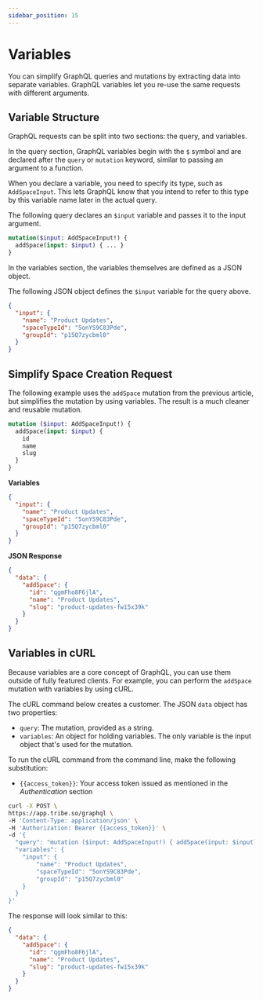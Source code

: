 ```yaml
---
sidebar_position: 15
---
```


# Variables

You can simplify GraphQL queries and mutations by extracting data into separate variables. GraphQL variables let you re-use the same requests with different arguments.

## Variable Structure

GraphQL requests can be split into two sections: the query, and variables.

In the query section, GraphQL variables begin with the `$` symbol and are declared after the `query` or `mutation` keyword, similar to passing an argument to a function.

When you declare a variable, you need to specify its type, such as `AddSpaceInput`. This lets GraphQL know that you intend to refer to this type by this variable name later in the actual query.

The following query declares an `$input` variable and passes it to the input argument.

```graphql
mutation($input: AddSpaceInput!) {
  addSpace(input: $input) { ... }
}
```

In the variables section, the variables themselves are defined as a JSON object.

The following JSON object defines the `$input` variable for the query above.

```json
{
  "input": {
    "name": "Product Updates",
    "spaceTypeId": "5onYS9C83Pde",
    "groupId": "p15Q7zycbml0"
  }
}
```

## Simplify Space Creation Request

The following example uses the `addSpace` mutation from the previous article, but simplifies the mutation by using variables. The result is a much cleaner and reusable mutation.

```graphql title="POST https://api.tribe.so/graphql"
mutation ($input: AddSpaceInput!) {
  addSpace(input: $input) {
    id
    name
    slug
  }
}
```

**Variables**

```json
{
  "input": {
    "name": "Product Updates",
    "spaceTypeId": "5onYS9C83Pde",
    "groupId": "p15Q7zycbml0"
  }
}
```

**JSON Response**

```json
{
  "data": {
    "addSpace": {
      "id": "qgmFho8F6jlA",
      "name": "Product Updates",
      "slug": "product-updates-fw15x39k"
    }
  }
}
```

## Variables in cURL

Because variables are a core concept of GraphQL, you can use them outside of fully featured clients. For example, you can perform the `addSpace` mutation with variables by using cURL.

The cURL command below creates a customer. The JSON `data` object has two properties:

- `query`: The mutation, provided as a string.
- `variables`: An object for holding variables. The only variable is the input object that's used for the mutation.

To run the cURL command from the command line, make the following substitution:

- `{{access_token}}`: Your access token issued as mentioned in the _Authentication_ section

```bash
curl -X POST \
https://app.tribe.so/graphql \
-H 'Content-Type: application/json' \
-H 'Authorization: Bearer {{access_token}}' \
-d '{
  "query": "mutation ($input: AddSpaceInput!) { addSpace(input: $input) { id, name, slug } }",
  "variables": {
    "input": {
        "name": "Product Updates",
        "spaceTypeId": "5onYS9C83Pde",
        "groupId": "p15Q7zycbml0"
    }
  }
}'
```

The response will look similar to this:

```json
{
  "data": {
    "addSpace": {
      "id": "qgmFho8F6jlA",
      "name": "Product Updates",
      "slug": "product-updates-fw15x39k"
    }
  }
}
```
